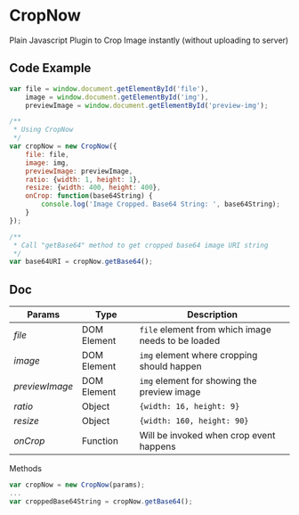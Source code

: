 # CropNow
Plain Javascript Plugin to Crop Image instantly (without uploading to server)

## Code Example

```javascript
var file = window.document.getElementById('file'),
    image = window.document.getElementById('img'),
    previewImage = window.document.getElementById('preview-img');

/**
 * Using CropNow
 */
var cropNow = new CropNow({
	file: file,
    image: img,
    previewImage: previewImage,
    ratio: {width: 1, height: 1},
    resize: {width: 400, height: 400},
    onCrop: function(base64String) {
    	console.log('Image Cropped. Base64 String: ', base64String);
    }
});

/**
 * Call "getBase64" method to get cropped base64 image URI string
 */
var base64URI = cropNow.getBase64();
```

## Doc

Params         	| Type 			|  Description
--------       	| --------------|-------------
*file*         	|DOM Element	| `file` element from which image needs to be loaded
*image*    		|DOM Element 	| `img` element where cropping should happen
*previewImage* 	|DOM Element 	| `img` element for showing the preview image
*ratio*			|Object 		| `{width: 16, height: 9}`
*resize*		|Object 		| `{width: 160, height: 90}`
*onCrop* 		|Function 		| Will be invoked when crop event happens

Methods
```javascript
var cropNow = new CropNow(params);
...
var croppedBase64String = cropNow.getBase64();
```